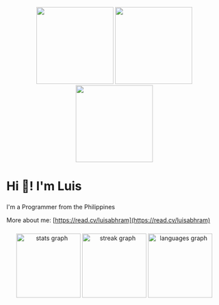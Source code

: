 <div align="center">
  <img src="https://github-readme-stats.vercel.app/api?username=cymophic&bg_color=222222&title_color=E4E4E4&text_color=838383&border_color=222222" height="180" />
  <img src="https://streak-stats.demolab.com?user=cymophic&locale=en&mode=daily&hide_border=false&background=222222&currStreakNum=E4E4E4&sideNums=E4E4E4&currStreakLabel=838383&sideLabels=838383" height="180" />
  <img src="https://github-readme-stats.vercel.app/api/top-langs?username=cymophic&layout=compact&langs_count=8&card_width=320&bg_color=222222&title_color=E4E4E4&text_color=838383&border_color=838383" height="180" />
</div>

<h1 align="left">Hi 👋! I'm Luis</h1>

###

<p align="left">I'm a Programmer from the Philippines</p>

More about me: [https://read.cv/luisabhram](https://read.cv/luisabhram)

###

<div align="center">
  <img src="https://github-readme-stats.vercel.app/api?username=cymophic&hide_title=false&hide_rank=false&show_icons=true&include_all_commits=true&count_private=true&disable_animations=false&theme=dracula&locale=en&hide_border=false" height="150" alt="stats graph"  />
  <img src="https://streak-stats.demolab.com?user=cymophic&locale=en&mode=daily&theme=dracula&hide_border=false&border_radius=5" height="150" alt="streak graph"  />
  <img src="https://github-readme-stats.vercel.app/api/top-langs?username=cymophic&locale=en&hide_title=false&layout=compact&card_width=320&langs_count=5&theme=dracula&hide_border=false" height="150" alt="languages graph"  />
</div>
